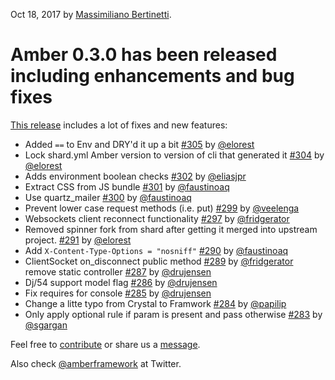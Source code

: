 Oct 18, 2017 by [Massimiliano Bertinetti](https://github.com/codelessfuture).

# Amber 0.3.0 has been released including enhancements and bug fixes

[This release](https://github.com/amberframework/amber/releases/tag/v0.3.0) includes a lot of fixes and new features:

- Added `==` to Env and DRY'd it up a bit [#305](https://github.com/amberframework/amber/pull/305) by [@elorest](https://github.com/elorest)
- Lock shard.yml Amber version to version of cli that generated it [#304](https://github.com/amberframework/amber/pull/304) by [@elorest](https://github.com/elorest)
- Adds environment boolean checks [#302](https://github.com/amberframework/amber/pull/302) by [@eliasjpr](https://github.com/eliasjpr)
- Extract CSS from JS bundle [#301](https://github.com/amberframework/amber/pull/301) by [@faustinoaq](https://github.com/faustinoaq)
- Use quartz_mailer [#300](https://github.com/amberframework/amber/pull/300) by [@faustinoaq](https://github.com/faustinoaq)
- Prevent lower case request methods (i.e. put) [#299](https://github.com/amberframework/amber/pull/299) by [@veelenga](https://github.com/veelenga)
- Websockets client reconnect functionality [#297](https://github.com/amberframework/amber/pull/297) by [@fridgerator](https://github.com/fridgerator)
- Removed spinner fork from shard after getting it merged into upstream project. [#291](https://github.com/amberframework/amber/pull/301) by [@elorest](https://github.com/elorest)
- Add `X-Content-Type-Options = "nosniff"` [#290](https://github.com/amberframework/amber/pull/290) by [@faustinoaq](https://github.com/faustinoaq)
- ClientSocket on_disconnect public method [#289](https://github.com/amberframework/amber/pull/289) by [@fridgerator](https://github.com/fridgerator)
remove static controller [#287](https://github.com/amberframework/amber/pull/287) by [@drujensen](https://github.com/drujensen)
- Dj/54 support model flag [#286](https://github.com/amberframework/amber/pull/286) by [@drujensen](https://github.com/drujensen)
- Fix requires for console [#285](https://github.com/amberframework/amber/pull/285) by [@drujensen](https://github.com/drujensen)
- Change a litte typo from Crystal to Framwork [#284](https://github.com/amberframework/amber/pull/284) by [@papilip](https://github.com/papilip)
- Only apply optional rule if param is present and pass otherwise [#283](https://github.com/amberframework/amber/pull/283) by [@sgargan](https://github.com/sgargan)

Feel free to [contribute](https://github.com/amberframework) or share us a [message](https://gitter.im/amberframework/amber).

Also check [@amberframework](https://twitter.com/amberframework) at Twitter.
